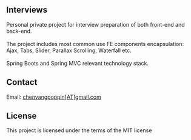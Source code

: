 <h2>Interviews</h2>
<p>
  Personal private project for interview preparation of both front-end and back-end. 
  <br/><br/>
  The project includes most common use FE components encapsulation: Ajax, Tabs, Slider, Parallax Scrolling, Waterfall etc.
  <br/><br/>
  Spring Boots and Spring MVC relevant technology stack.
</p>

<h2>Contact</h2>
<p>
  Email: <a href="mailto:chenyangpoppin@gmail.com">chenyangpoppin[AT]gmail.com</a>
</p>

<h2>License</h2>
<p>
  This project is licensed under the terms of the MIT license
</p>
